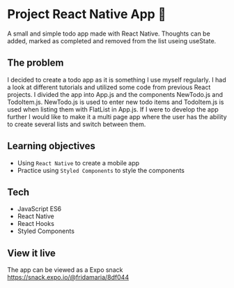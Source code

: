 # Project React Native App 📱

A small and simple todo app made with React Native. Thoughts can be added, marked as completed and removed from the list useing useState.

## The problem

I decided to create a todo app as it is something I use myself regularly. I had a look at different tutorials and utilized some code from previous React projects. I divided the app into App.js and the components NewTodo.js and TodoItem.js. NewTodo.js is used to enter new todo items and TodoItem.js is used when listing them with FlatList in App.js. If I were to develop the app further I would like to make it a multi page app where the user has the ability to create several lists and switch between them.

## Learning objectives

* Using `React Native` to create a mobile app
* Practice using `Styled Components` to style the components

## Tech

* JavaScript ES6
* React Native
* React Hooks
* Styled Components

## View it live

The app can be viewed as a Expo snack https://snack.expo.io/@fridamaria/8df044

